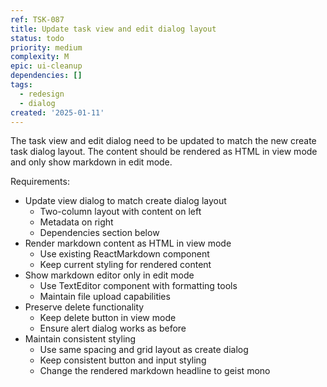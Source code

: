 ```yaml
---
ref: TSK-087
title: Update task view and edit dialog layout
status: todo
priority: medium
complexity: M
epic: ui-cleanup
dependencies: []
tags:
  - redesign
  - dialog
created: '2025-01-11'
---
```

The task view and edit dialog need to be updated to match the new create task dialog layout. The content should be rendered as HTML in view mode and only show markdown in edit mode.

Requirements:
- Update view dialog to match create dialog layout
  - Two-column layout with content on left
  - Metadata on right
  - Dependencies section below
- Render markdown content as HTML in view mode
  - Use existing ReactMarkdown component
  - Keep current styling for rendered content
- Show markdown editor only in edit mode
  - Use TextEditor component with formatting tools
  - Maintain file upload capabilities
- Preserve delete functionality
  - Keep delete button in view mode
  - Ensure alert dialog works as before
- Maintain consistent styling
  - Use same spacing and grid layout as create dialog
  - Keep consistent button and input styling 
  - Change the rendered markdown headline to geist mono
